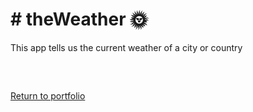 <h1># theWeather 🌞</h1> 
<p> This app tells us the current weather of a city or country</p>
<br/>

<h2></h2>
<a href='https://dyamond.up.railway.app'> Return to portfolio</a>
